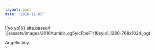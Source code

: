 ```yaml
---
layout: post
date: "2016-11-05"
---
```


![yo yo]({{ site.baseurl }}/assets/images/2016/tumblr_og5yicFbeF1r16syio1_1280-768x1024.jpg)

Angelic boy.
